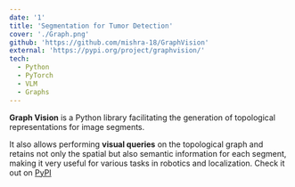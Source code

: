 ```yaml
---
date: '1'
title: 'Segmentation for Tumor Detection'
cover: './Graph.png'
github: 'https://github.com/mishra-18/GraphVision'
external: 'https://pypi.org/project/graphvision/'
tech:
  - Python
  - PyTorch
  - VLM
  - Graphs
---
```


**Graph Vision** is a Python library facilitating the generation of topological representations for image segments.

It also allows performing **visual queries** on the topological graph and retains not only the spatial but also semantic information for each segment, making it very useful for various tasks in robotics and localization. Check it out on [PyPI](https://pypi.org/project/graphvision/)